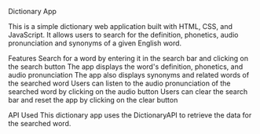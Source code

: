 Dictionary App

This is a simple dictionary web application built with HTML, CSS, and JavaScript. It allows users to search for the definition, phonetics, audio pronunciation and synonyms of a given English word.

Features
Search for a word by entering it in the search bar and clicking on the search button
The app displays the word's definition, phonetics, and audio pronunciation
The app also displays synonyms and related words of the searched word
Users can listen to the audio pronunciation of the searched word by clicking on the audio button
Users can clear the search bar and reset the app by clicking on the clear button

API Used
This dictionary app uses the DictionaryAPI to retrieve the data for the searched word.


